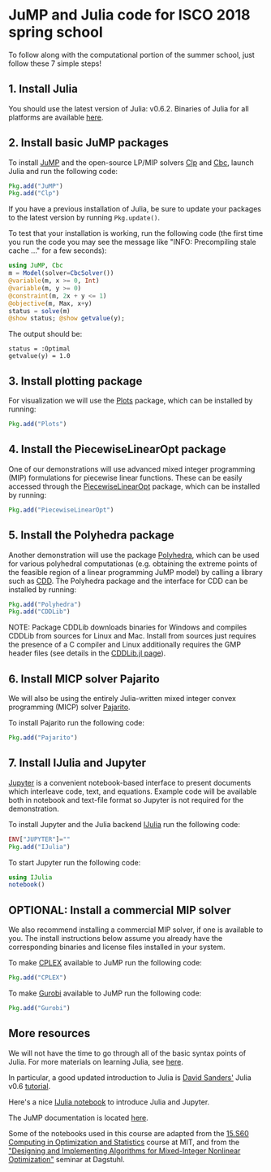 #  JuMP and Julia code for ISCO 2018 spring school

To follow along with the computational portion of the summer school, just follow these 7 simple steps!

## 1. Install Julia

You should use the latest version of Julia: v0.6.2.
Binaries of Julia for all platforms are available [here](http://julialang.org/downloads/).


## 2. Install basic JuMP packages

To install [JuMP](https://github.com/JuliaOpt/JuMP.jl) and the open-source LP/MIP solvers [Clp](https://projects.coin-or.org/Clp) and [Cbc](https://projects.coin-or.org/Cbc), launch Julia and run the following code:
```julia
Pkg.add("JuMP")
Pkg.add("Clp")
```
If you have a previous installation of Julia,
be sure to update your packages to the latest version by running ``Pkg.update()``.

To test that your installation is working, run the following code (the first time you run the code you may see the message like "INFO: Precompiling stale cache ..." for a few seconds):

```julia
using JuMP, Cbc
m = Model(solver=CbcSolver())
@variable(m, x >= 0, Int)
@variable(m, y >= 0)
@constraint(m, 2x + y <= 1)
@objective(m, Max, x+y)
status = solve(m)
@show status; @show getvalue(y);
```

The output should be:

```
status = :Optimal
getvalue(y) = 1.0
```

## 3. Install plotting package

For visualization we will use the [Plots](https://github.com/JuliaPlots/Plots.jl) package, which can be installed by running:
```julia
Pkg.add("Plots")
```

## 4. Install the PiecewiseLinearOpt package

One of our demonstrations will use advanced mixed integer programming (MIP) formulations for piecewise linear functions. These can be easily accessed through the [PiecewiseLinearOpt](https://github.com/joehuchette/PiecewiseLinearOpt.jl) package, which can be installed by running:
```julia
Pkg.add("PiecewiseLinearOpt")
```

## 5. Install the Polyhedra package

Another demonstration will use the package [Polyhedra](https://github.com/JuliaPolyhedra/Polyhedra.jl), which can be used for various polyhedral computationas (e.g. obtaining the extreme points of the feasible region of a linear programming JuMP model) by calling a library such as [CDD](https://www.inf.ethz.ch/personal/fukudak/cdd_home/). The Polyhedra package and the interface for CDD can be installed by running:
```julia
Pkg.add("Polyhedra")
Pkg.add("CDDLib")
```

NOTE: Package CDDLib downloads binaries for Windows and compiles CDDLib from sources for Linux and Mac. Install from sources just requires the presence of a C compiler and Linux additionally requires the GMP header files (see details in the [CDDLib.jl page](https://github.com/JuliaPolyhedra/CDDLib.jl)).

## 6. Install MICP solver Pajarito

We will also be using the entirely Julia-written mixed integer convex programming (MICP) solver [Pajarito](https://github.com/JuliaOpt/Pajarito.jl).

To install Pajarito run the following code:
```julia
Pkg.add("Pajarito")
```

## 7. Install IJulia and Jupyter

[Jupyter](http://jupyter.org) is a convenient notebook-based interface to present documents which interleave code, text, and equations. Example code will be available both in notebook and text-file format so Jupyter is not required for the demonstration.

To install Jupyter and the Julia backend [IJulia](https://github.com/JuliaLang/IJulia.jl) run the following code:
```julia
ENV["JUPYTER"]=""
Pkg.add("IJulia")
```

To start Jupyter run the following code:
```julia
using IJulia
notebook()
```

## OPTIONAL: Install a commercial MIP solver

We also recommend installing a commercial MIP solver, if one is available to you. The install instructions below assume you already have the corresponding binaries and license files installed in your system.

To make [CPLEX](https://www.ibm.com/analytics/data-science/prescriptive-analytics/cplex-optimizer) available to JuMP run the following code:
```julia
Pkg.add("CPLEX")
```

To make [Gurobi](http://www.gurobi.com) available to JuMP run the following code:
```julia
Pkg.add("Gurobi")
```

## More resources

We will not have the time to go through all of the basic syntax points of Julia. For more materials on learning Julia,
see [here](http://julialang.org/learning/).

In particular, a good updated introduction to Julia is [David Sanders'](http://sistemas.fciencias.unam.mx/~dsanders/) Julia v0.6 [tutorial](https://github.com/dpsanders/julia_towards_1.0).

Here's a nice [IJulia notebook](https://github.com/PhilChodrow/cos_2018/blob/master/6_julia_and_jump/intro-julia-jupyter.ipynb) to introduce Julia and Jupyter.

The JuMP documentation is located [here](http://www.juliaopt.org/JuMP.jl/0.18/).

Some of the notebooks used in this course are adapted from the [15.S60 Computing in Optimization and Statistics]() course at MIT, and from the ["Designing and Implementing Algorithms for Mixed-Integer Nonlinear Optimization"](https://github.com/juan-pablo-vielma/Dagstuhl-Seminar-18081) seminar at Dagstuhl.
